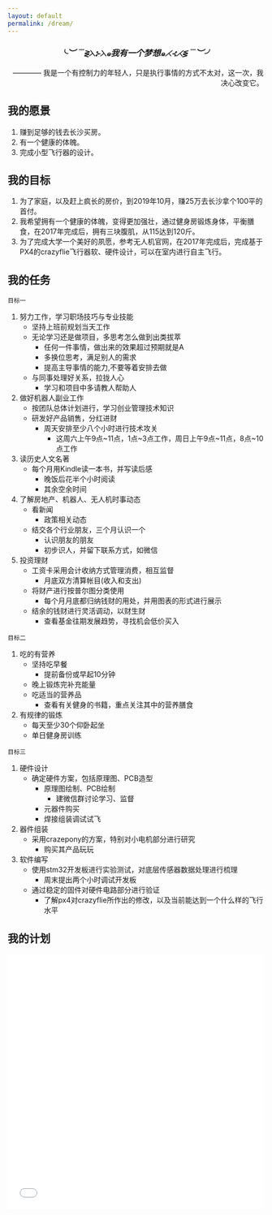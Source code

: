 ```yaml
---
layout: default
permalink: /dream/
---
```

<center><h3><i>╰︶﹉⋛⋋⊱⋋๑我有一个梦想๑⋌⊰⋌⋚﹉︶╯</i></h3></center>

<p align="right">———— 我是一个有控制力的年轻人，只是执行事情的方式不太对，这一次，我决心改变它。</p>

我的愿景
--------

1. 赚到足够的钱去长沙买房。
2. 有一个健康的体魄。
3. 完成小型飞行器的设计。

我的目标
--------

1. 为了家庭，以及赶上疯长的房价，到2019年10月，赚25万去长沙拿个100平的首付。
2. 我希望拥有一个健康的体魄，变得更加强壮，通过健身房锻炼身体，平衡膳食，在2017年完成后，拥有三块腹肌，从115达到120斤。
3. 为了完成大学一个美好的夙愿，参考无人机官网，在2017年完成后，完成基于PX4的crazyflie飞行器软、硬件设计，可以在室内进行自主飞行。 

我的任务
--------

`目标一`

1. 努力工作，学习职场技巧与专业技能
    - 坚持上班前规划当天工作
    - 无论学习还是做项目，多思考怎么做到出类拔萃
        * 任何一件事情，做出来的效果超过预期就是A
        * 多换位思考，满足别人的需求
        * 提高主导事情的能力,不要等着安排去做
    - 与同事处理好关系，拉拢人心
        - 学习和项目中多请教人帮助人
2. 做好机器人副业工作
    - 按团队总体计划进行，学习创业管理技术知识
    - 研发好产品销售，分红进财
        - 周天安排至少八个小时进行技术攻关
            * 这周六上午9点~11点，1点~3点工作，周日上午9点~11点，8点~10点工作
3. 读历史人文名著
    - 每个月用Kindle读一本书，并写读后感
        - 晚饭后花半个小时阅读
        - 其余空余时间
4. 了解房地产、机器人、无人机时事动态
    - 看新闻
        - 政策相关动态
    - 结交各个行业朋友，三个月认识一个
        - 认识朋友的朋友
        - 初步识人，并留下联系方式，如微信
5. 投资理财
    - 工资卡采用会计收纳方式管理消费，相互监督
        - 月底双方清算帐目(收入和支出)
    - 将财产进行按普尔图分类使用
        - 每个月月底都归纳钱财的用处，并用图表的形式进行展示
    - 结余的钱财进行灵活调动，以财生财
        - 查看基金往期发展趋势，寻找机会低价买入

`目标二`

1. 吃的有营养
    - 坚持吃早餐
        - 提前备份或早起10分钟
    - 晚上锻炼完补充能量
    - 吃适当的营养品
        - 查看有关健身的书籍，重点关注其中的营养膳食
2. 有规律的锻炼
    - 每天至少30个仰卧起坐
    - 单日健身房训练

`目标三`

1. 硬件设计
    - 确定硬件方案，包括原理图、PCB造型
        - 原理图绘制、PCB绘制
            - 建微信群讨论学习、监督
        - 元器件购买
        - 焊接组装调试试飞
2. 器件组装
    - 采用crazepony的方案，特别对小电机部分进行研究
        - 购买其产品玩玩
3. 软件编写
    - 使用stm32开发板进行实验测试，对底层传感器数据处理进行梳理
        - 周末提出两个小时调试开发板
    - 通过稳定的固件对硬件电路部分进行验证
        - 了解px4对crazyflie所作出的修改，以及当前能达到一个什么样的飞行水平

我的计划
--------

<Iframe src="/arrange/planning.html"; width="100%" height="502" frameborder="0"></Iframe>
